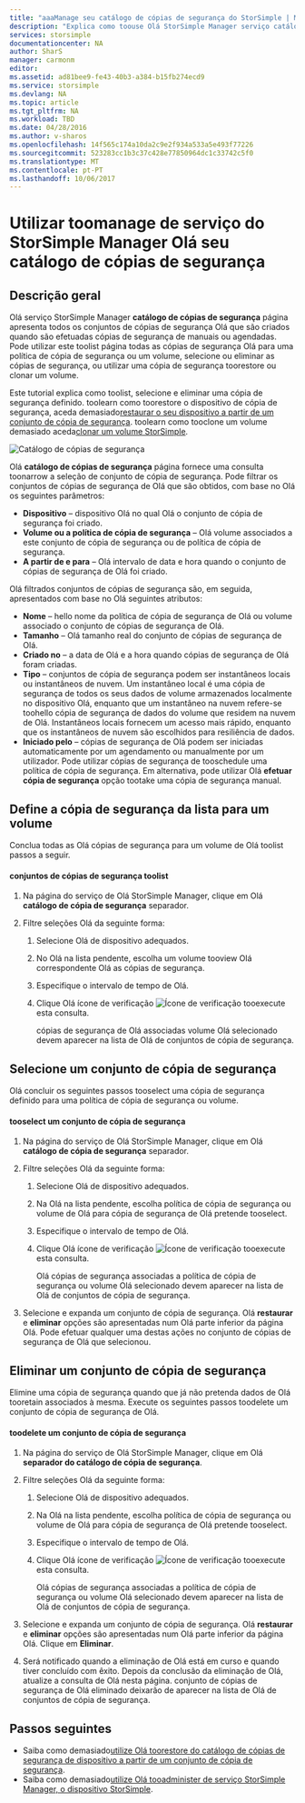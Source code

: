 ```yaml
---
title: "aaaManage seu catálogo de cópias de segurança do StorSimple | Microsoft Docs"
description: "Explica como toouse Olá StorSimple Manager serviço catálogo de cópias de segurança página toolist, selecione e eliminar conjuntos de cópias de segurança para um volume."
services: storsimple
documentationcenter: NA
author: SharS
manager: carmonm
editor: 
ms.assetid: ad81bee9-fe43-40b3-a384-b15fb274ecd9
ms.service: storsimple
ms.devlang: NA
ms.topic: article
ms.tgt_pltfrm: NA
ms.workload: TBD
ms.date: 04/28/2016
ms.author: v-sharos
ms.openlocfilehash: 14f565c174a10da2c9e2f934a533a5e493f77226
ms.sourcegitcommit: 523283cc1b3c37c428e77850964dc1c33742c5f0
ms.translationtype: MT
ms.contentlocale: pt-PT
ms.lasthandoff: 10/06/2017
---
```

# <a name="use-hello-storsimple-manager-service-toomanage-your-backup-catalog"></a>Utilizar toomanage de serviço do StorSimple Manager Olá seu catálogo de cópias de segurança
## <a name="overview"></a>Descrição geral
Olá serviço StorSimple Manager **catálogo de cópias de segurança** página apresenta todos os conjuntos de cópias de segurança Olá que são criados quando são efetuadas cópias de segurança de manuais ou agendadas. Pode utilizar este toolist página todas as cópias de segurança Olá para uma política de cópia de segurança ou um volume, selecione ou eliminar as cópias de segurança, ou utilizar uma cópia de segurança toorestore ou clonar um volume.

Este tutorial explica como toolist, selecione e eliminar uma cópia de segurança definido. toolearn como toorestore o dispositivo de cópia de segurança, aceda demasiado[restaurar o seu dispositivo a partir de um conjunto de cópia de segurança](storsimple-restore-from-backup-set.md). toolearn como tooclone um volume demasiado aceda[clonar um volume StorSimple](storsimple-clone-volume.md).

![Catálogo de cópias de segurança](./media/storsimple-manage-backup-catalog/backupcatalog.png) 

Olá **catálogo de cópias de segurança** página fornece uma consulta toonarrow a seleção de conjunto de cópia de segurança. Pode filtrar os conjuntos de cópias de segurança de Olá que são obtidos, com base no Olá os seguintes parâmetros:

* **Dispositivo** – dispositivo Olá no qual Olá o conjunto de cópia de segurança foi criado.
* **Volume ou a política de cópia de segurança** – Olá volume associados a este conjunto de cópia de segurança ou de política de cópia de segurança.
* **A partir de e para** – Olá intervalo de data e hora quando o conjunto de cópias de segurança de Olá foi criado.

Olá filtrados conjuntos de cópias de segurança são, em seguida, apresentados com base no Olá seguintes atributos:

* **Nome** – hello nome da política de cópia de segurança de Olá ou volume associado o conjunto de cópias de segurança de Olá.
* **Tamanho** – Olá tamanho real do conjunto de cópias de segurança de Olá.
* **Criado no** – a data de Olá e a hora quando cópias de segurança de Olá foram criadas. 
* **Tipo** – conjuntos de cópia de segurança podem ser instantâneos locais ou instantâneos de nuvem. Um instantâneo local é uma cópia de segurança de todos os seus dados de volume armazenados localmente no dispositivo Olá, enquanto que um instantâneo na nuvem refere-se toohello cópia de segurança de dados do volume que residem na nuvem de Olá. Instantâneos locais fornecem um acesso mais rápido, enquanto que os instantâneos de nuvem são escolhidos para resiliência de dados.
* **Iniciado pelo** – cópias de segurança de Olá podem ser iniciadas automaticamente por um agendamento ou manualmente por um utilizador. Pode utilizar cópias de segurança de tooschedule uma política de cópia de segurança. Em alternativa, pode utilizar Olá **efetuar cópia de segurança** opção tootake uma cópia de segurança manual.

## <a name="list-backup-sets-for-a-volume"></a>Define a cópia de segurança da lista para um volume
Conclua todas as Olá cópias de segurança para um volume de Olá toolist passos a seguir.

#### <a name="toolist-backup-sets"></a>conjuntos de cópias de segurança toolist
1. Na página do serviço de Olá StorSimple Manager, clique em Olá **catálogo de cópia de segurança** separador.
2. Filtre seleções Olá da seguinte forma:
   
   1. Selecione Olá de dispositivo adequados.
   2. No Olá na lista pendente, escolha um volume tooview Olá correspondente Olá as cópias de segurança.
   3. Especifique o intervalo de tempo de Olá.
   4. Clique Olá ícone de verificação ![Ícone de verificação](./media/storsimple-manage-backup-catalog/HCS_CheckIcon.png) tooexecute esta consulta.
      
      cópias de segurança de Olá associadas volume Olá selecionado devem aparecer na lista de Olá de conjuntos de cópia de segurança.

## <a name="select-a-backup-set"></a>Selecione um conjunto de cópia de segurança
Olá concluir os seguintes passos tooselect uma cópia de segurança definido para uma política de cópia de segurança ou volume.

#### <a name="tooselect-a-backup-set"></a>tooselect um conjunto de cópia de segurança
1. Na página do serviço de Olá StorSimple Manager, clique em Olá **catálogo de cópia de segurança** separador.
2. Filtre seleções Olá da seguinte forma:
   
   1. Selecione Olá de dispositivo adequados.
   2. Na Olá na lista pendente, escolha política de cópia de segurança ou volume de Olá para cópia de segurança de Olá pretende tooselect.
   3. Especifique o intervalo de tempo de Olá.
   4. Clique Olá ícone de verificação ![Ícone de verificação](./media/storsimple-manage-backup-catalog/HCS_CheckIcon.png) tooexecute esta consulta.
      
      Olá cópias de segurança associadas a política de cópia de segurança ou volume Olá selecionado devem aparecer na lista de Olá de conjuntos de cópia de segurança.
3. Selecione e expanda um conjunto de cópia de segurança. Olá **restaurar** e **eliminar** opções são apresentadas num Olá parte inferior da página Olá. Pode efetuar qualquer uma destas ações no conjunto de cópias de segurança de Olá que selecionou.

## <a name="delete-a-backup-set"></a>Eliminar um conjunto de cópia de segurança
Elimine uma cópia de segurança quando que já não pretenda dados de Olá tooretain associados à mesma. Execute os seguintes passos toodelete um conjunto de cópia de segurança de Olá.

#### <a name="toodelete-a-backup-set"></a>toodelete um conjunto de cópia de segurança
1. Na página do serviço de Olá StorSimple Manager, clique em Olá **separador do catálogo de cópia de segurança**.
2. Filtre seleções Olá da seguinte forma:
   
   1. Selecione Olá de dispositivo adequados.
   2. Na Olá na lista pendente, escolha política de cópia de segurança ou volume de Olá para cópia de segurança de Olá pretende tooselect.
   3. Especifique o intervalo de tempo de Olá.
   4. Clique Olá ícone de verificação ![Ícone de verificação](./media/storsimple-manage-backup-catalog/HCS_CheckIcon.png) tooexecute esta consulta.
      
      Olá cópias de segurança associadas a política de cópia de segurança ou volume Olá selecionado devem aparecer na lista de Olá de conjuntos de cópia de segurança.
3. Selecione e expanda um conjunto de cópia de segurança. Olá **restaurar** e **eliminar** opções são apresentadas num Olá parte inferior da página Olá. Clique em **Eliminar**.
4. Será notificado quando a eliminação de Olá está em curso e quando tiver concluído com êxito. Depois da conclusão da eliminação de Olá, atualize a consulta de Olá nesta página. conjunto de cópias de segurança de Olá eliminado deixarão de aparecer na lista de Olá de conjuntos de cópia de segurança.

## <a name="next-steps"></a>Passos seguintes
* Saiba como demasiado[utilize Olá toorestore do catálogo de cópias de segurança de dispositivo a partir de um conjunto de cópia de segurança](storsimple-restore-from-backup-set.md).
* Saiba como demasiado[utilize Olá tooadminister de serviço StorSimple Manager, o dispositivo StorSimple](storsimple-manager-service-administration.md).

